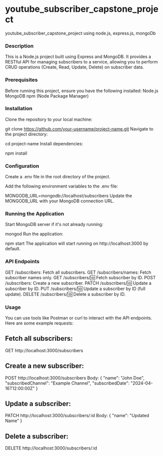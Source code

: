 # youtube_subscriber_capstone_project
youtube_subscriber_capstone_project using node.js, express.js, mongoDb

### Description
This is a Node.js project built using Express and MongoDB. It provides a RESTful API for managing subscribers to a service, allowing you to perform CRUD operations (Create, Read, Update, Delete) on subscriber data.

###  Prerequisites
Before running this project, ensure you have the following installed:
Node.js
MongoDB
npm (Node Package Manager)

### Installation
Clone the repository to your local machine:

git clone https://github.com/your-username/project-name.git
Navigate to the project directory:

cd project-name
Install dependencies:

npm install

### Configuration
Create a .env file in the root directory of the project.

Add the following environment variables to the .env file:

MONGODB_URL=mongodb://localhost/subscribers
Update the MONGODB_URL with your MongoDB connection URL.


### Running the Application
Start MongoDB server if it's not already running:

mongod
Run the application:

npm start
The application will start running on http://localhost:3000 by default.


### API Endpoints
GET /subscribers: Fetch all subscribers.
GET /subscribers/names: Fetch subscriber names only.
GET /subscribers/:id: Fetch subscriber by ID.
POST /subscribers: Create a new subscriber.
PATCH /subscribers/:id: Update a subscriber by ID.
PUT /subscribers/:id: Update a subscriber by ID (full update).
DELETE /subscribers/:id: Delete a subscriber by ID.

### Usage
You can use tools like Postman or curl to interact with the API endpoints. Here are some example requests:

## Fetch all subscribers:
GET http://localhost:3000/subscribers


## Create a new subscriber:
POST http://localhost:3000/subscribers
Body:
{
  "name": "John Doe",
  "subscribedChannel": "Example Channel",
  "subscribedDate": "2024-04-16T12:00:00Z"
}


## Update a subscriber:
PATCH http://localhost:3000/subscribers/:id
Body:
{
  "name": "Updated Name"
}


## Delete a subscriber:
DELETE http://localhost:3000/subscribers/:id